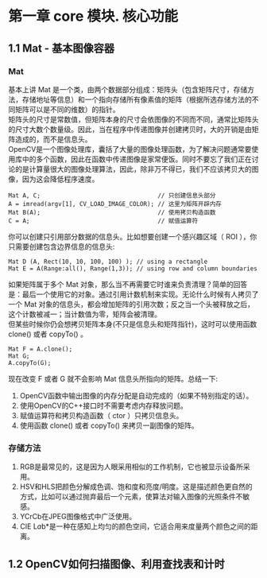 # 第一章 core 模块. 核心功能
## 1.1 Mat - 基本图像容器
### Mat
基本上讲 Mat 是一个类，由两个数据部分组成：矩阵头（包含矩阵尺寸，存储方法，存储地址等信息）和一个指向存储所有像素值的矩阵（根据所选存储方法的不同矩阵可以是不同的维数）的指针。  
矩阵头的尺寸是常数值，但矩阵本身的尺寸会依图像的不同而不同，通常比矩阵头的尺寸大数个数量级。因此，当在程序中传递图像并创建拷贝时，大的开销是由矩阵造成的，而不是信息头。  
OpenCV是一个图像处理库，囊括了大量的图像处理函数，为了解决问题通常要使用库中的多个函数，因此在函数中传递图像是家常便饭。同时不要忘了我们正在讨论的是计算量很大的图像处理算法，因此，除非万不得已，我们不应该拷贝大的图像，因为这会降低程序速度。  
```
Mat A, C;                                 // 只创建信息头部分
A = imread(argv[1], CV_LOAD_IMAGE_COLOR); // 这里为矩阵开辟内存
Mat B(A);                                 // 使用拷贝构造函数
C = A;                                    // 赋值运算符
```  

你可以创建只引用部分数据的信息头。比如想要创建一个感兴趣区域（ ROI ），你只需要创建包含边界信息的信息头:  
```
Mat D (A, Rect(10, 10, 100, 100) ); // using a rectangle
Mat E = A(Range:all(), Range(1,3)); // using row and column boundaries
```  

如果矩阵属于多个 Mat 对象，那么当不再需要它时谁来负责清理？简单的回答是：最后一个使用它的对象。通过引用计数机制来实现。无论什么时候有人拷贝了一个 Mat 对象的信息头，都会增加矩阵的引用次数；反之当一个头被释放之后，这个计数被减一；当计数值为零，矩阵会被清理。  
但某些时候你仍会想拷贝矩阵本身(不只是信息头和矩阵指针)，这时可以使用函数 clone() 或者 copyTo() 。
```
Mat F = A.clone();
Mat G;
A.copyTo(G);
```

现在改变 F 或者 G 就不会影响 Mat 信息头所指向的矩阵。总结一下:  
1. OpenCV函数中输出图像的内存分配是自动完成的（如果不特别指定的话）。  
2. 使用OpenCV的C++接口时不需要考虑内存释放问题。  
3. 赋值运算符和拷贝构造函数（ ctor ）只拷贝信息头。   
4. 使用函数 clone() 或者 copyTo() 来拷贝一副图像的矩阵。  

### 存储方法
1. RGB是最常见的，这是因为人眼采用相似的工作机制，它也被显示设备所采用。  
2. HSV和HLS把颜色分解成色调、饱和度和亮度/明度。这是描述颜色更自然的方式，比如可以通过抛弃最后一个元素，使算法对输入图像的光照条件不敏感。  
3. YCrCb在JPEG图像格式中广泛使用。  
4. CIE L*a*b*是一种在感知上均匀的颜色空间，它适合用来度量两个颜色之间的距离。  

## 1.2 OpenCV如何扫描图像、利用查找表和计时



